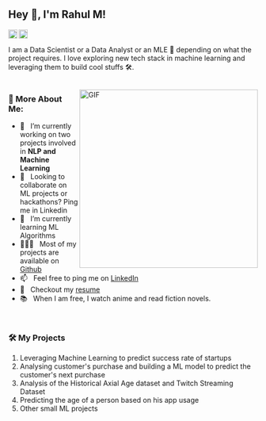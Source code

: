 ## Hey 👋, I'm Rahul M!
<a href='https://www.linkedin.com/in/rahul-m-7bb817178'><img align='left' alt="linkedin" src="https://raw.githubusercontent.com/rahul-jha98/rahul-jha98/561d474902b59c7429ec22bb73e225696c27b202/assets/linkedin.svg" height='18px'/></a>

<a href='https://www.kaggle.com/synchrobeast/'><img alt="kaggle" src="https://raw.githubusercontent.com/rahul-jha98/rahul-jha98/561d474902b59c7429ec22bb73e225696c27b202/assets/kaggle.svg" height='18px'/></a>


I am a Data Scientist or a Data Analyst or an MLE 🤖 depending on what the project requires. I love exploring new tech stack in machine learning and leveraging them to build cool stuffs 🛠️. 
<br/>
<br/>

<img align="right" alt="GIF" src="https://raw.githubusercontent.com/rahul-jha98/rahul-jha98/main/techstack.gif" width="360px"/>
  
### 🧐 More About Me:

- 🔭 &nbsp; I’m currently working on two projects involved in **NLP and Machine Learning**
- 🤝 &nbsp; Looking to collaborate on ML projects or hackathons? Ping me in Linkedin
- 🌱 &nbsp; I’m currently learning ML Algorithms
- 👨🏻‍💻 &nbsp; Most of my projects are available on [Github](https://github.com/RahulM264?tab=repositories)
- 📫 &nbsp; Feel free to ping me on [LinkedIn](https://www.linkedin.com/in/rahul-m-7bb817178/)
- 📝 &nbsp; Checkout my [resume](https://drive.google.com/file/d/1ZvBYsLU9BHJjBOhcsEeYX9kwK88jvtvx/view?usp=sharing)
- 📚 &nbsp; When I am free, I watch anime and read fiction novels. 


<br>

### 🛠️ My Projects
1. Leveraging Machine Learning to predict success rate of startups
2. Analysing customer's purchase and building a ML model to predict the customer's next purchase
3. Analysis of the Historical Axial Age dataset and Twitch Streaming Dataset
4. Predicting the age of a person based on his app usage
5. Other small ML projects

